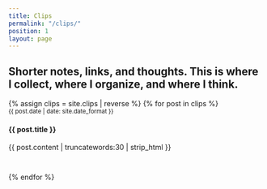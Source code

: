 ```yaml
---
title: Clips
permalink: "/clips/"
position: 1
layout: page
---
```


## Shorter notes, links, and thoughts. This is where I collect, where I organize, and where I think.

<div class="clips-group">
{% assign clips = site.clips | reverse %}
{% for post in clips  %}


<article>
<small>  {{ post.date | date: site.date_format }}</small>
<h4><a href="{{ post.url | prepend: site.baseurl }}">{{ post.title }}</a></h4>
<p>{{ post.content | truncatewords:30 | strip_html }}</p>
</article>
  {% endfor %}
</div>

<style>
.clips-group article {
  margin-bottom: 3em;
}
.clips-group article h4 a {
  text-decoration: none;
}
</style>
